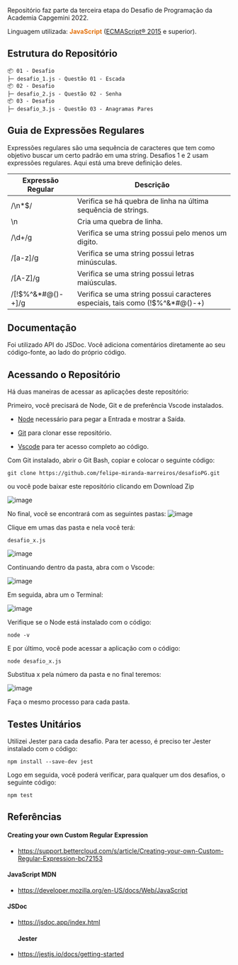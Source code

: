 Repositório faz parte da terceira etapa do Desafio de Programação da Academia Capgemini 2022.

Linguagem utilizada: <span style="color:#E3710C;"><strong>JavaScript</strong></span> (<a href="https://262.ecma-international.org/6.0/" target="_blank">ECMAScript® 2015</a> e superior).

## Estrutura do Repositório

```
📦 01 - Desafio
├─ desafio_1.js - Questão 01 - Escada
📦 02 - Desafio
├─ desafio_2.js - Questão 02 - Senha
📦 03 - Desafio
├─ desafio_3.js - Questão 03 - Anagramas Pares
```

## Guia de Expressões Regulares

Expressões regulares são uma sequência de caracteres que tem como objetivo buscar um certo padrão em uma string.
Desafios 1 e 2 usam expressões regulares. Aqui está uma breve definição deles.

| Expressão Regular | Descrição                                                                     |
| ----------------- | ----------------------------------------------------------------------------- |
| /\n\*$/           | Verifica se há quebra de linha na última sequência de strings.                |
| \n                | Cria uma quebra de linha.                                                     |
| /\d+/g            | Verifica se uma string possui pelo menos um digito.                           |
| /[a-z]/g          | Verifica se uma string possui letras minúsculas.                              |
| /[A-Z]/g          | Verifica se uma string possui letras maiúsculas.                              |
| /[!$%^&*#@()-+]/g | Verifica se uma string possui caracteres especiais, tais como (!$%^&\*#@()-+) |

## Documentação

Foi utilizado API do JSDoc. Você adiciona comentários diretamente ao seu código-fonte, ao lado do próprio código.

## Acessando o Repositório

Há duas maneiras de acessar as aplicações deste repositório:

Primeiro, você precisará de Node, Git e de preferência Vscode instalados.

- <a href="https://nodejs.org/en/">Node<a/> necessário para pegar a Entrada e mostrar a Saída.
- <a href="https://git-scm.com/downloads">Git<a/> para clonar esse repositório.

- <a href="https://code.visualstudio.com/">Vscode<a/> para ter acesso completo ao código.

Com Git instalado, abrir o Git Bash, copiar e colocar o seguinte código:

```
git clone https://github.com/felipe-miranda-marreiros/desafioPG.git
```

ou você pode baixar este repositório clicando em Download Zip

![image](https://user-images.githubusercontent.com/91689754/154537871-21d99722-750c-44b7-8b14-41325fff744a.png)

No final, você se encontrará com as seguintes pastas:
![image](https://user-images.githubusercontent.com/91689754/154509855-74fe08de-2667-42d5-91ed-f446fb95bb4c.png)

Clique em umas das pasta e nela você terá:

```
desafio_x.js
```

![image](https://user-images.githubusercontent.com/91689754/154542869-9a0a4d99-ca10-4bfc-aa41-921fe51b5c2f.png)

Continuando dentro da pasta, abra com o Vscode:

![image](https://user-images.githubusercontent.com/91689754/154543181-6133f915-a535-47ca-84aa-9b6cd8161f2a.png)

Em seguida, abra um o Terminal:

![image](https://user-images.githubusercontent.com/91689754/154543994-7cc4c1bc-261c-4fb7-8079-117e6537cb54.png)

Verifique se o Node está instalado com o código:

```
node -v
```

E por último, você pode acessar a aplicação com o código:

```
node desafio_x.js
```

Substitua x pela número da pasta e no final teremos:

![image](https://user-images.githubusercontent.com/91689754/154544749-5e9e89ab-43b2-4a3a-8b16-ad342597cc33.png)

Faça o mesmo processo para cada pasta.

## Testes Unitários

Utilizei Jester para cada desafio. Para ter acesso, é preciso ter Jester instalado com o código:

```
npm install --save-dev jest
```

Logo em seguida, você poderá verificar, para qualquer um dos desafios, o seguinte código:

```
npm test
```

## Referências

#### Creating your own Custom Regular Expression

- https://support.bettercloud.com/s/article/Creating-your-own-Custom-Regular-Expression-bc72153

#### JavaScript MDN

- https://developer.mozilla.org/en-US/docs/Web/JavaScript

#### JSDoc

- https://jsdoc.app/index.html

  #### Jester

- https://jestjs.io/docs/getting-started
